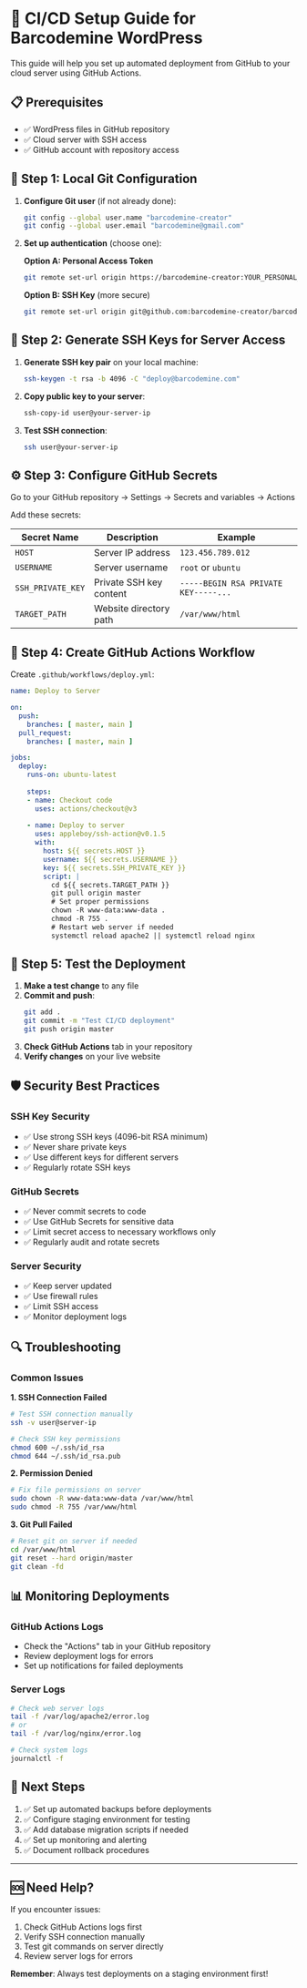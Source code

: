 # 🚀 CI/CD Setup Guide for Barcodemine WordPress

This guide will help you set up automated deployment from GitHub to your cloud server using GitHub Actions.

## 📋 Prerequisites

- ✅ WordPress files in GitHub repository
- ✅ Cloud server with SSH access
- ✅ GitHub account with repository access

## 🔧 Step 1: Local Git Configuration

1. **Configure Git user** (if not already done):
   ```bash
   git config --global user.name "barcodemine-creator"
   git config --global user.email "barcodemine@gmail.com"
   ```

2. **Set up authentication** (choose one):
   
   **Option A: Personal Access Token**
   ```bash
   git remote set-url origin https://barcodemine-creator:YOUR_PERSONAL_ACCESS_TOKEN@github.com/barcodemine-creator/barcodemine-wordpress.git
   ```
   
   **Option B: SSH Key** (more secure)
   ```bash
   git remote set-url origin git@github.com:barcodemine-creator/barcodemine-wordpress.git
   ```

## 🔑 Step 2: Generate SSH Keys for Server Access

1. **Generate SSH key pair** on your local machine:
   ```bash
   ssh-keygen -t rsa -b 4096 -C "deploy@barcodemine.com"
   ```

2. **Copy public key to your server**:
   ```bash
   ssh-copy-id user@your-server-ip
   ```

3. **Test SSH connection**:
   ```bash
   ssh user@your-server-ip
   ```

## ⚙️ Step 3: Configure GitHub Secrets

Go to your GitHub repository → Settings → Secrets and variables → Actions

Add these secrets:

| Secret Name | Description | Example |
|-------------|-------------|---------|
| `HOST` | Server IP address | `123.456.789.012` |
| `USERNAME` | Server username | `root` or `ubuntu` |
| `SSH_PRIVATE_KEY` | Private SSH key content | `-----BEGIN RSA PRIVATE KEY-----...` |
| `TARGET_PATH` | Website directory path | `/var/www/html` |

## 🔄 Step 4: Create GitHub Actions Workflow

Create `.github/workflows/deploy.yml`:

```yaml
name: Deploy to Server

on:
  push:
    branches: [ master, main ]
  pull_request:
    branches: [ master, main ]

jobs:
  deploy:
    runs-on: ubuntu-latest
    
    steps:
    - name: Checkout code
      uses: actions/checkout@v3
      
    - name: Deploy to server
      uses: appleboy/ssh-action@v0.1.5
      with:
        host: ${{ secrets.HOST }}
        username: ${{ secrets.USERNAME }}
        key: ${{ secrets.SSH_PRIVATE_KEY }}
        script: |
          cd ${{ secrets.TARGET_PATH }}
          git pull origin master
          # Set proper permissions
          chown -R www-data:www-data .
          chmod -R 755 .
          # Restart web server if needed
          systemctl reload apache2 || systemctl reload nginx
```

## 🧪 Step 5: Test the Deployment

1. **Make a test change** to any file
2. **Commit and push**:
   ```bash
   git add .
   git commit -m "Test CI/CD deployment"
   git push origin master
   ```
3. **Check GitHub Actions** tab in your repository
4. **Verify changes** on your live website

## 🛡️ Security Best Practices

### SSH Key Security
- ✅ Use strong SSH keys (4096-bit RSA minimum)
- ✅ Never share private keys
- ✅ Use different keys for different servers
- ✅ Regularly rotate SSH keys

### GitHub Secrets
- ✅ Never commit secrets to code
- ✅ Use GitHub Secrets for sensitive data
- ✅ Limit secret access to necessary workflows only
- ✅ Regularly audit and rotate secrets

### Server Security
- ✅ Keep server updated
- ✅ Use firewall rules
- ✅ Limit SSH access
- ✅ Monitor deployment logs

## 🔍 Troubleshooting

### Common Issues

**1. SSH Connection Failed**
```bash
# Test SSH connection manually
ssh -v user@server-ip

# Check SSH key permissions
chmod 600 ~/.ssh/id_rsa
chmod 644 ~/.ssh/id_rsa.pub
```

**2. Permission Denied**
```bash
# Fix file permissions on server
sudo chown -R www-data:www-data /var/www/html
sudo chmod -R 755 /var/www/html
```

**3. Git Pull Failed**
```bash
# Reset git on server if needed
cd /var/www/html
git reset --hard origin/master
git clean -fd
```

## 📊 Monitoring Deployments

### GitHub Actions Logs
- Check the "Actions" tab in your GitHub repository
- Review deployment logs for errors
- Set up notifications for failed deployments

### Server Logs
```bash
# Check web server logs
tail -f /var/log/apache2/error.log
# or
tail -f /var/log/nginx/error.log

# Check system logs
journalctl -f
```

## 🎯 Next Steps

1. ✅ Set up automated backups before deployments
2. ✅ Configure staging environment for testing
3. ✅ Add database migration scripts if needed
4. ✅ Set up monitoring and alerting
5. ✅ Document rollback procedures

---

## 🆘 Need Help?

If you encounter issues:
1. Check GitHub Actions logs first
2. Verify SSH connection manually
3. Test git commands on server directly
4. Review server logs for errors

**Remember**: Always test deployments on a staging environment first!
